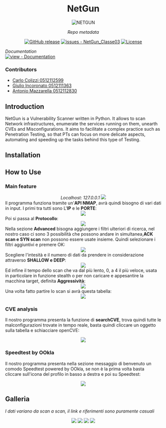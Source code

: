 <center>
  <h1><strong>NetGun</strong></h1>
</center>

<p align="center">
    <img src="https://cdn.discordapp.com/attachments/1051051902529437787/1077697212634636308/NetgunLogo13_Telefono.png"alt="NETGUN">
</p>

<center>
<i>Repo metadata</i>

  <a href="https://github.com/MyCr4ck/NetGun_Classe03/releases/"><img src="https://img.shields.io/github/release/MyCr4ck/NetGun_Classe03?include_prereleases=&sort=semver&color=blue" alt="GitHub release"></a>
  <a href="https://github.com/MyCr4ck/NetGun_Classe03/issues"><img src="https://img.shields.io/github/issues/MyCr4ck/NetGun_Classe03" alt="issues - NetGun_Classe03"></a>
  <a href="https://github.com/MyCr4ck/NetGun_Classe03/blob/main/LICENSE"><img src="https://img.shields.io/badge/License-GNU_GPLv3-purple" alt="License"></a>

</center>

<div align="center">
</div>
<i>Documentation</i>
  <div align="left">
  <a href="https://github.com/MyCr4ck/NetGun_Classe03/tree/main/Documentation" title="Go to project documentation"><img src="https://img.shields.io/badge/view-Documentation-blue?style=for-the-badge" alt="view - Documentation"></a>
</div>

### Contributors
- [Carlo   Colizzi    0512112599](https://github.com/MyCr4ck)
- [Giulio  Incoronato 0512111363](https://github.com/ShackWove)
- [Antonio Mazzarella 0512112830](https://github.com/InfiniteSephiroth)

## Introduction
NetGun is a Vulnerability Scanner written in Python. It allows to scan Network infrastructures, enumerate the services running on them, unearth CVEs and Misconfigurations.
It aims to facilitate a complex practice such as Penetration Testing, so that PTs can focus on more delicate aspects, automating and speeding up the tasks behind this type of Testing.

## Installation


## How to Use
### Main feature
<div>
  <div align="center">
  <i>Localhost: 127.0.0.1</i>
  <img src="https://cdn.discordapp.com/attachments/1051051902529437787/1077700432786358272/Immagine_2023-02-16_135725.png">
</div>
Il programma funziona tramite un'<strong>API NMAP</strong>, avrà quindi bisogno di vari dati in input.
I primi tra tutti sono L'<strong>IP</strong> e le <strong>PORTE</strong>:
<div>
  <div align="center">
  <img src="https://cdn.discordapp.com/attachments/1051051902529437787/1077701097428369478/Immagine_2023-02-16_135935.png">
</div>
Poi si passa al <strong>Protocollo</strong>:
<div>
  <div align="center">
  <img src="https://cdn.discordapp.com/attachments/1051051902529437787/1077701557904228352/Immagine_2023-02-16_135946.png">
</div>
Nella sezione <strong>Advanced</strong> bisogna aggiungere i filtri ulteriori di ricerca, nel nostro caso ci sono 3 possibilità che possono andare in simultanea,<strong>ACK scan e SYN scan</strong> non possono essere usate insieme.
Quindi selezionare i filtri aggiuntivi e premere OK:
<div>
  <div align="center">
  <img src="https://cdn.discordapp.com/attachments/1051051902529437787/1077702303034908712/Immagine_2023-02-16_140002.png">
</div>
Scegliere l'intesità e il numero di dati da prendere in considerazione attraverso <strong>SHALLOW e DEEP</strong>:
<div>
  <div align="center">
  <img src="https://cdn.discordapp.com/attachments/1051051902529437787/1077703822513811618/Immagine_2023-02-16_140012.png">
</div>
Ed infine il tempo dello scan che va dal più lento, 0, a 4 il più veloce, usata in particolare in funzione stealth o per non caricare e appesantire la macchina target, definita <strong>Aggressività</strong>:
<div>
  <div align="center">
  <img src="https://cdn.discordapp.com/attachments/1051051902529437787/1077704441064591400/Immagine_2023-02-16_140023.png">
</div>
Una volta fatto partire lo scan si avrà questa tabella:
<div>
  <div align="center">
  <img src="https://cdn.discordapp.com/attachments/1051051902529437787/1077704860113309777/ImmagineNetgun_6.png">
</div>

### CVE analysis
Il nostro programma presenta la funzione di <strong>searchCVE</strong>, trova quindi tutte le malconfigurazioni trovate in tempo reale, basta quindi cliccare un oggetto sulla tabella e schiacciare openCVE:
<div>
  <div align="center">
  <img src="https://cdn.discordapp.com/attachments/1051051902529437787/1077706089442844762/ImmagineNetgun_7.png">
</div>

### Speedtest by OOkla
Il nostro programma presenta nella sezione messaggio di benvenuto un comodo Speedtest powered by OOkla, se non è la prima volta basta cliccare sull'icona del profilo in basso a destra e poi su Speedtest:
<div>
  <div align="center">
  <img src="https://cdn.discordapp.com/attachments/1051051902529437787/1077707035849785455/image.png">
</div>

## Galleria
<i>I dati variano da scan a scan, il link e riferimenti sono puramente casuali</i>
<div>
  <div align="center">
  <img src="https://cdn.discordapp.com/attachments/1051051902529437787/1077630204933058671/ImmagineNetgun_1.png">
  <img src="https://cdn.discordapp.com/attachments/1051051902529437787/1077630204555579555/ImmagineNetgun_2.png">
  <img src="https://cdn.discordapp.com/attachments/1051051902529437787/1077630204199055370/ImmagineNetgun_4.png">
  <img src="https://cdn.discordapp.com/attachments/1051051902529437787/1077630203997720646/ImmagineNetgun_5.png">
</div>
